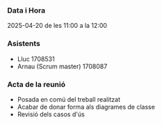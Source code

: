 ### Data i Hora  
2025-04-20 de les 11:00 a la 12:00

### Asistents    
- Lluc 1708531  
- Arnau (Scrum master) 1708087

### Acta de la reunió  
- Posada en comú del treball realitzat
- Acabar de donar forma als diagrames de classe
- Revisió dels casos d'ús
